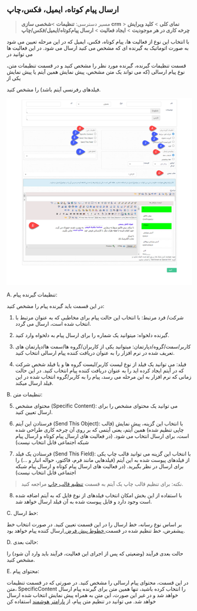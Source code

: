 ﻿## ارسال پیام کوتاه، ایمیل، فکس،چاپ

> مسیر دسترسی:  **تنظیمات** >**شخصی سازی crm** > **نمای کلی** > **کلید ویرایش چرخه کاری در هر موجودیت** > **ایجاد فعالیت** > **ارسال پیام‌کوتاه/ایمیل/فکس/چاپ**

با انتخاب این نوع از فعالیت ها، پیام کوتاه، فکس، ایمیل که در این مرحله تعیین می شود به صورت اتوماتیک به گیرنده ای که مشخص می کنید ارسال می شود. در این فعالیت ها می توانید در

 قسمت تنظیمات گیرنده، گیرنده مورد نظر را مشخص کنید و در قسمت تنظیمات متن، نوع پیام ارسالی (که می تواند یک متن مشخص، پیش نمایش همین آیتم یا پیش نمایش یکی از

فیلدهای رفرنسی آیتم باشد) را مشخص کنید.

![](CommunicationActivity123.png)

A. تنظیمات گیرنده پیام:

در این قسمت باید گیرنده پیام را مشخص کنید:

1. شرکت/ فرد مرتبط: با انتخاب این حالت پیام برای مخاطبی که به عنوان مرتبط با انتخاب شده است، ارسال می گردد.

2. گیرنده دلخواه: میتوانید یک شماره را برای ارسال پیام به دلخواه وارد کنید.

3. کاربر/سمت/گروه/دپارتمان: میتوانید یکی از کاربران/گروه ها/سمت ها/دپارتمان های تعریف شده در نرم افزار را به عنوان دریافت کننده پیام ارسالی انتخاب کنید.

4. فیلد: می توانید یک فیلد از نوع لیست کاربر/لیست گروه ها و یا فیلد شخص شرکت که در آیتم ایجاد کرده اید را به عنوان دریافت کننده پیام انتخاب کنید. در این حالت زمانی که نرم افزار به این مرحله می رسد، پیام را به کاربر/گروه انتخاب شده در این فیلد ارسال میکند.

B. تنظیمات متن:

5. محتوای مشخص (Specific Content): می توانید یک محتوای مشخص را برای ارسال تعیین کنید.

6. فرستادن این آیتم (Send This Object): با انتخاب این گزینه، پیش نمایش (قالب چاپی تنظیم شده) همین آیتم، یعنی آیتمی که بر روی آن چرخه کاری طراحی شده است، برای ارسال انتخاب می شود. (در فعالیت های ارسال پیام کوتاه و ارسال پیام شبکه اجتماعی قابل انتخاب نیست)

7. فرستادن یک فیلد (Send This Field): با انتخاب این گزینه می توانید قالب چاپ یکی از فیلدهای پیوست شده به این آیتم (فیلدهایی مانند فرم، فاکتور، حواله انبار و ...) را برای ارسال در نظر بگیرید. (در فعالیت های ارسال پیام کوتاه و ارسال پیام شبکه اجتماعی قابل انتخاب نیست)

> نکته: برای تنظیم قالب چاپ یک آیتم به قسمت [تنظیم قالب چاپ](https://github.com/1stco/PayamGostarDocs/blob/master/help%202.5.4/Settings/Personalization-crm/Overview/General-information/Set%20the-print-template/Set%20the-print-template.md) مراجعه کنید.


8. با استفاده از این بخش امکان انتخاب فیلدهای از نوع فایل که به آیتم اضافه شده است وجود دارد و فایل پیوست شده به آن فیلد ارسال خواهد شد.

 

C. خط ارسال:

بر اساس نوع رسانه، خط ارسال را در این قسمت تعیین کنید. در صورت انتخاب خط پیشفرض، خط تنظیم شده در قسمت[ خطوط پیش فرض ](https://github.com/1stco/PayamGostarDocs/blob/master/help%202.5.4/Settings/General-settings/Default-lines/Default-lines.md)ارسال کننده پیام خواهد بود.

D. حالت بعدی:

حالت بعدی فرآیند (وضعیتی که پس از اجرای این فعالیت، فرآیند باید وارد آن شود) را مشخص کنید.

E. محتوای پیام:

در این قسمت، محتوای پیام ارسالی را مشخص کنید. در صورتی که در قسمت تنظیمات متن، SpecificContent را انتخاب کرده باشید، تنها همین متن برای گیرنده پیام ارسال خواهد شد و در  غیر این صورت، این متن به همراه پیش نمایش انتخاب شده ارسال خواهد شد. می توانید در تنظیم متن پیام، از [پارامتر هوشمند](https://github.com/1stco/PayamGostarDocs/blob/master/help%202.5.4/Marketing/matn-hoshmand/matn-hoshmand.md) استفاده کن
